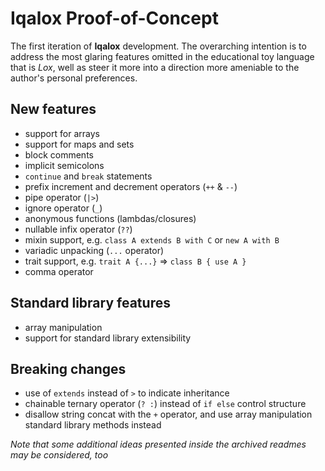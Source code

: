 # Iqalox Proof-of-Concept

The first iteration of **Iqalox** development. The overarching intention is to address
the most glaring features omitted in the educational toy language that is *Lox*, well
as steer it more into a direction more ameniable to the author's personal preferences.

## New features ##
- support for arrays
- support for maps and sets
- block comments
- implicit semicolons
- `continue` and `break` statements
- prefix increment and decrement operators (`++` & `--`)
- pipe operator (`|>`)
- ignore operator (`_`)
- anonymous functions (lambdas/closures)
- nullable infix operator (`??`)
- mixin support, e.g. `class A extends B with C` or `new A with B`
- variadic unpacking (`...` operator)
- trait support, e.g. `trait A {...}` => `class B { use A }`
- comma operator

## Standard library features
- array manipulation
- support for standard library extensibility

## Breaking changes ##
- use of `extends` instead of `>` to indicate inheritance
- chainable ternary operator (`? :`) instead of `if else` control structure
- disallow string concat with the `+` operator, and use array manipulation standard library methods instead

_Note that some additional ideas presented inside the archived readmes may be considered, too_